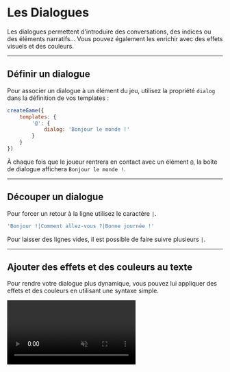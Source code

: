 <script>
import Aside from '../../../lib/ui/Doc/Aside.svelte'
import Emoji from '../../../lib/ui/Doc/Emoji.svelte'
</script>

# <Emoji src="💬"/> Les Dialogues

Les dialogues permettent d'introduire des conversations, des indices ou des éléments narratifs... Vous pouvez également les enrichir avec des effets visuels et des couleurs.

---

## <Emoji src="✏️"/> Définir un dialogue

Pour associer un dialogue à un élément du jeu, utilisez la propriété `dialog` dans la définition de vos templates :

```javascript
createGame({
	templates: {
		'@': {
			dialog: 'Bonjour le monde !'
		}
	}
})
```

À chaque fois que le joueur rentrera en contact avec un élément `@`, la boîte de dialogue affichera `Bonjour le monde !`.

---

## <Emoji src="⛓️‍💥"/> Découper un dialogue

Pour forcer un retour à la ligne utilisez le caractère `|`.

```js
'Bonjour !|Comment allez-vous ?|Bonne journée !'
```

<Aside variant="Note">
Pour laisser des lignes vides, il est possible de faire suivre plusieurs <code>|</code>.
</Aside>

---

## <Emoji src="💥"/> Ajouter des effets et des couleurs au texte

Pour rendre votre dialogue plus dynamique, vous pouvez lui appliquer des effets et des couleurs en utilisant une syntaxe simple.

<video src="/doc/dialog-fx.webm" autoplay loop muted playsinline/>

### Effets

| Effet                | Syntaxe         | Description                       |
| -------------------- | --------------- | --------------------------------- |
| Vague verticale      | `~votre texte~` | Lettres qui montent et descendent |
| Vague horizontale    | `_votre texte_` | Lettres qui ondulent latéralement |
| Secousse aléatoire   | `votre %texte%` | Tremblement désordonné            |
| Secousse horizontale | `votre =texte=` | Tremblement gauche-droite         |
| Secousse verticale   | `votre ^texte^` | Tremblement haut-bas              |
| Clignotement         | `votre °texte°` | Apparition-dispariton             |

### Couleurs

Pour appliquer une couleur, encadrez le texte avec `<n>`, où `n` correspond à l’index de la couleur dans [votre palette](/fr/doc/configuration/colors#personnaliser-la-palette) :

```js
'<3>Texte bleu<3> '
```

Il est possible de combiner une couleur avec un effet.

```js
'~<2>Texte gris avec un mouvement de vague<2>~'
```

## <Emoji src="🫥"/> Afficher des caractères spéciaux

Si vous souhaitez afficher un caractère réservé (comme `%`, `~`, `_`, `^`, `=`, `°` ), précédez-le de deux antislash `\` :

```js
'Il ne me reste que 56\\% de batterie'
```

affichera :

_Il ne me reste que 56% de batterie_
